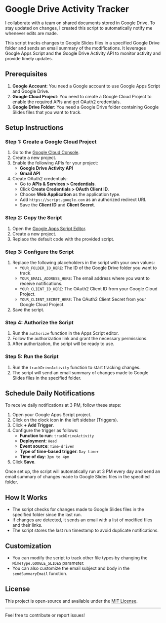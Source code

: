 # Google Drive Activity Tracker

I collaborate with a team on shared documents stored in Google Drive. To stay updated on changes, I created this script to automatically notify me whenever edits are made.

This script tracks changes to Google Slides files in a specified Google Drive folder and sends an email summary of the modifications. It leverages Google Apps Script and the Google Drive Activity API to monitor activity and provide timely updates.

## Prerequisites

1. **Google Account**: You need a Google account to use Google Apps Script and Google Drive.
2. **Google Cloud Project**: You need to create a Google Cloud Project to enable the required APIs and get OAuth2 credentials.
3. **Google Drive Folder**: You need a Google Drive folder containing Google Slides files that you want to track.

## Setup Instructions

### Step 1: Create a Google Cloud Project
1. Go to the [Google Cloud Console](https://console.cloud.google.com/).
2. Create a new project.
3. Enable the following APIs for your project:
   - **Google Drive Activity API**
   - **Gmail API**
4. Create OAuth2 credentials:
   - Go to **APIs & Services > Credentials**.
   - Click **Create Credentials > OAuth Client ID**.
   - Choose **Web Application** as the application type.
   - Add `https://script.google.com` as an authorized redirect URI.
   - Save the **Client ID** and **Client Secret**.

### Step 2: Copy the Script
1. Open the [Google Apps Script Editor](https://script.google.com/).
2. Create a new project.
3. Replace the default code with the provided script.

### Step 3: Configure the Script
1. Replace the following placeholders in the script with your own values:
   - `YOUR_FOLDER_ID_HERE`: The ID of the Google Drive folder you want to track.
   - `YOUR_EMAIL_ADDRESS_HERE`: The email address where you want to receive notifications.
   - `YOUR_CLIENT_ID_HERE`: The OAuth2 Client ID from your Google Cloud Project.
   - `YOUR_CLIENT_SECRET_HERE`: The OAuth2 Client Secret from your Google Cloud Project.
2. Save the script.

### Step 4: Authorize the Script
1. Run the `authorize` function in the Apps Script editor.
2. Follow the authorization link and grant the necessary permissions.
3. After authorization, the script will be ready to use.

### Step 5: Run the Script
1. Run the `trackDriveActivity` function to start tracking changes.
2. The script will send an email summary of changes made to Google Slides files in the specified folder.

## Schedule Daily Notifications

To receive daily notifications at 3 PM, follow these steps:

1. Open your Google Apps Script project.
2. Click on the clock icon in the left sidebar (Triggers).
3. Click **+ Add Trigger**.
4. Configure the trigger as follows:
   - **Function to run**: `trackDriveActivity`
   - **Deployment**: `Head`
   - **Event source**: `Time-driven`
   - **Type of time-based trigger**: `Day timer`
   - **Time of day**: `3pm to 4pm`
5. Click **Save**.

Once set up, the script will automatically run at 3 PM every day and send an email summary of changes made to Google Slides files in the specified folder.

## How It Works
- The script checks for changes made to Google Slides files in the specified folder since the last run.
- If changes are detected, it sends an email with a list of modified files and their links.
- The script stores the last run timestamp to avoid duplicate notifications.

## Customization
- You can modify the script to track other file types by changing the `MimeType.GOOGLE_SLIDES` parameter.
- You can also customize the email subject and body in the `sendSummaryEmail` function.

## License
This project is open-source and available under the [MIT License](LICENSE).

---

Feel free to contribute or report issues!
